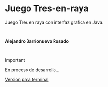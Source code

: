 # Juego Tres-en-raya

Juego Tres en raya con interfaz grafica en Java.

<br>

**Alejandro Barrionuevo Rosado**

<br>

> [!IMPORTANT]
> En proceso de desarrollo...
>

[Version para terminal](https://github.com/Alejandro-BR/Juego-Tres-en-raya-Terminal)


